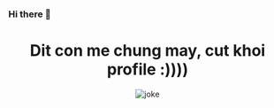### Hi there 👋
<div align="center">
<h1>Dit con me chung may, cut khoi profile :))))</h1>
  </div>
<div align="center">
  <span><img src="https://i.giphy.com/media/KWzzTbkhDvmQU/giphy.gif" alt="joke" /></span>
</div>
